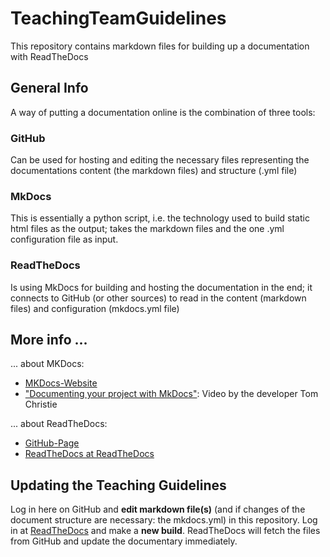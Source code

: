 # TeachingTeamGuidelines
This repository contains markdown files for building up a documentation with ReadTheDocs

## General Info

A way of putting a documentation online is the combination of three tools:

### GitHub

Can be used for hosting and editing the necessary files representing the documentations content (the markdown files) and structure (.yml file)

### MkDocs

This is essentially a python script, i.e. the technology used to build static html files as the output; takes the markdown files and the one .yml configuration file as input.

### ReadTheDocs

Is using MkDocs for building and hosting the documentation in the end; it connects to GitHub (or other sources) to read in the content (markdown files) and configuration (mkdocs.yml file)


## More info ...

... about MKDocs:

 - [MKDocs-Website](http://www.mkdocs.org/)
 - ["Documenting your project with MkDocs"](https://ep2014.europython.eu/de/schedule/sessions/39/): Video by the developer Tom Christie
 

... about ReadTheDocs:

 - [GitHub-Page](https://github.com/rtfd/readthedocs.org)
 - [ReadTheDocs at ReadTheDocs](http://read-the-docs.readthedocs.org/en/latest/)
 
 
## Updating the Teaching Guidelines

Log in here on GitHub and **edit markdown file(s)** (and if changes of the document structure are necessary: the mkdocs.yml) in this repository.
Log in at [ReadTheDocs](https:/readthedocs.org) and make a **new build**. ReadTheDocs will fetch the files from GitHub and update the documentary immediately.
